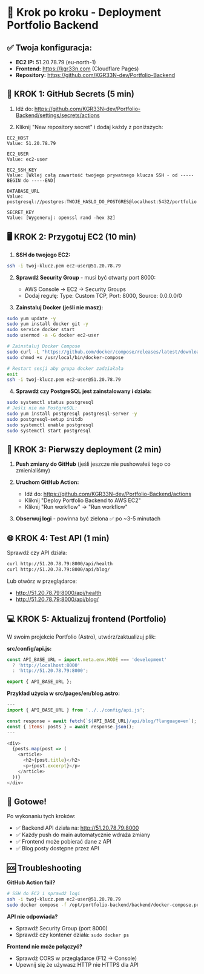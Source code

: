 # 🚀 Krok po kroku - Deployment Portfolio Backend

## ✅ Twoja konfiguracja:
- **EC2 IP:** 51.20.78.79 (eu-north-1)
- **Frontend:** https://kgr33n.com (Cloudflare Pages)
- **Repository:** https://github.com/KGR33N-dev/Portfolio-Backend

## 📝 **KROK 1: GitHub Secrets (5 min)**

1. Idź do: https://github.com/KGR33N-dev/Portfolio-Backend/settings/secrets/actions

2. Kliknij "New repository secret" i dodaj każdy z poniższych:

```
EC2_HOST
Value: 51.20.78.79

EC2_USER  
Value: ec2-user

EC2_SSH_KEY
Value: [Wklej całą zawartość twojego prywatnego klucza SSH - od -----BEGIN do -----END]

DATABASE_URL
Value: postgresql://postgres:TWOJE_HASLO_DO_POSTGRES@localhost:5432/portfolio

SECRET_KEY
Value: [Wygeneruj: openssl rand -hex 32]
```

## 🖥️ **KROK 2: Przygotuj EC2 (10 min)**

1. **SSH do twojego EC2:**
```bash
ssh -i twoj-klucz.pem ec2-user@51.20.78.79
```

2. **Sprawdź Security Group** - musi być otwarty port 8000:
   - AWS Console → EC2 → Security Groups
   - Dodaj regułę: Type: Custom TCP, Port: 8000, Source: 0.0.0.0/0

3. **Zainstaluj Docker (jeśli nie masz):**
```bash
sudo yum update -y
sudo yum install docker git -y
sudo service docker start
sudo usermod -a -G docker ec2-user

# Zainstaluj Docker Compose
sudo curl -L "https://github.com/docker/compose/releases/latest/download/docker-compose-$(uname -s)-$(uname -m)" -o /usr/local/bin/docker-compose
sudo chmod +x /usr/local/bin/docker-compose

# Restart sesji aby grupa docker zadziałała
exit
ssh -i twoj-klucz.pem ec2-user@51.20.78.79
```

4. **Sprawdź czy PostgreSQL jest zainstalowany i działa:**
```bash
sudo systemctl status postgresql
# Jeśli nie ma PostgreSQL:
sudo yum install postgresql postgresql-server -y
sudo postgresql-setup initdb
sudo systemctl enable postgresql
sudo systemctl start postgresql
```

## 🚀 **KROK 3: Pierwszy deployment (2 min)**

1. **Push zmiany do GitHub** (jeśli jeszcze nie pushowałeś tego co zmienialiśmy)

2. **Uruchom GitHub Action:**
   - Idź do: https://github.com/KGR33N-dev/Portfolio-Backend/actions
   - Kliknij "Deploy Portfolio Backend to AWS EC2"
   - Kliknij "Run workflow" → "Run workflow"

3. **Obserwuj logi** - powinna być zielona ✅ po ~3-5 minutach

## 🌐 **KROK 4: Test API (1 min)**

Sprawdź czy API działa:
```bash
curl http://51.20.78.79:8000/api/health
curl http://51.20.78.79:8000/api/blog/
```

Lub otwórz w przeglądarce:
- http://51.20.78.79:8000/api/health
- http://51.20.78.79:8000/api/blog/

## 💻 **KROK 5: Aktualizuj frontend (Portfolio)**

W swoim projekcie Portfolio (Astro), utwórz/zaktualizuj plik:

**src/config/api.js:**
```javascript
const API_BASE_URL = import.meta.env.MODE === 'development'
  ? 'http://localhost:8000'
  : 'http://51.20.78.79:8000';

export { API_BASE_URL };
```

**Przykład użycia w src/pages/en/blog.astro:**
```javascript
---
import { API_BASE_URL } from '../../config/api.js';

const response = await fetch(`${API_BASE_URL}/api/blog/?language=en`);
const { items: posts } = await response.json();
---

<div>
  {posts.map(post => (
    <article>
      <h2>{post.title}</h2>
      <p>{post.excerpt}</p>
    </article>
  ))}
</div>
```

## 🎯 **Gotowe!**

Po wykonaniu tych kroków:
- ✅ Backend API działa na: http://51.20.78.79:8000
- ✅ Każdy push do main automatycznie wdraża zmiany
- ✅ Frontend może pobierać dane z API
- ✅ Blog posty dostępne przez API

## 🆘 **Troubleshooting**

**GitHub Action fail?**
```bash
# SSH do EC2 i sprawdź logi
ssh -i twoj-klucz.pem ec2-user@51.20.78.79
sudo docker compose -f /opt/portfolio-backend/backend/docker-compose.prod.yml logs
```

**API nie odpowiada?**
- Sprawdź Security Group (port 8000)
- Sprawdź czy kontener działa: `sudo docker ps`

**Frontend nie może połączyć?**
- Sprawdź CORS w przeglądarce (F12 → Console)
- Upewnij się że używasz HTTP nie HTTPS dla API
